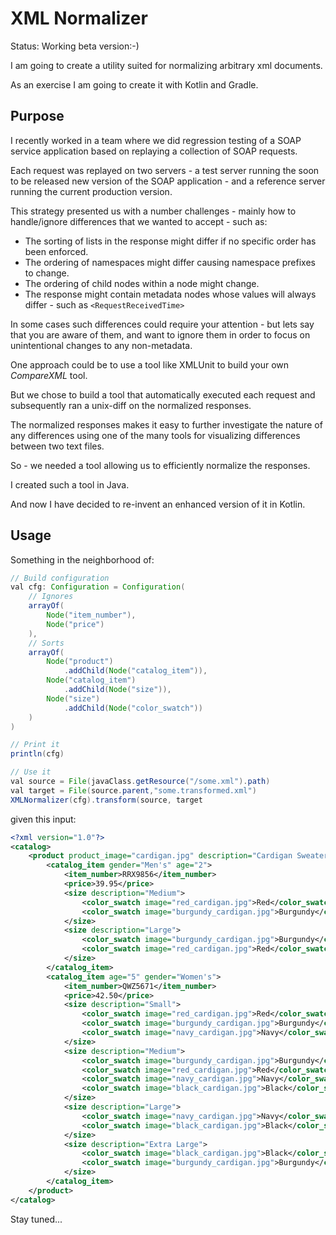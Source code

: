# XML Normalizer

Status: Working beta version:-)

I am going to create a utility suited for normalizing arbitrary xml documents.

As an exercise I am going to create it with Kotlin and Gradle.

## Purpose
I recently worked in a team where we did regression testing of a SOAP service application
based on replaying a collection of SOAP requests.

Each request was replayed on two servers - a test server running the soon to be released
new version of the SOAP application - and a reference server running the current production version.

This strategy presented us with a number challenges - mainly how to handle/ignore differences that we 
wanted to accept - such as:

*   The sorting of lists in the response might differ if no specific order has been enforced.
*   The ordering of namespaces might differ causing namespace prefixes to change.
*   The ordering of child nodes within a node might change.
*   The response might contain metadata nodes whose values will always differ - such as `<RequestReceivedTime>`

In some cases such differences could require your attention - but lets say that you are aware of 
them, and want to ignore them in order to focus on unintentional changes to any non-metadata.

One approach could be to use a tool like XMLUnit to build your own _CompareXML_ tool.

But we chose to build a tool that automatically executed each request and subsequently ran a unix-diff 
on the normalized responses.

The normalized responses makes it easy to further investigate the nature of any differences using
one of the many tools for visualizing differences between two text files.

So - we needed a tool allowing us to efficiently normalize the responses.

I created such a tool in Java.

And now I have decided to re-invent an enhanced version of it in Kotlin.

## Usage
Something in the neighborhood of:

```java
// Build configuration
val cfg: Configuration = Configuration(
    // Ignores
    arrayOf(
        Node("item_number"),
        Node("price")
    ),
    // Sorts
    arrayOf(
        Node("product")
            .addChild(Node("catalog_item")),
        Node("catalog_item")
            .addChild(Node("size")),
        Node("size")
            .addChild(Node("color_swatch"))
    )
)

// Print it
println(cfg)

// Use it
val source = File(javaClass.getResource("/some.xml").path)
val target = File(source.parent,"some.transformed.xml")
XMLNormalizer(cfg).transform(source, target    
```

given this input:

```xml
<?xml version="1.0"?>
<catalog>
    <product product_image="cardigan.jpg" description="Cardigan Sweater">
        <catalog_item gender="Men's" age="2">
            <item_number>RRX9856</item_number>
            <price>39.95</price>
            <size description="Medium">
                <color_swatch image="red_cardigan.jpg">Red</color_swatch>
                <color_swatch image="burgundy_cardigan.jpg">Burgundy</color_swatch>
            </size>
            <size description="Large">
                <color_swatch image="burgundy_cardigan.jpg">Burgundy</color_swatch>
                <color_swatch image="red_cardigan.jpg">Red</color_swatch>
            </size>
        </catalog_item>
        <catalog_item age="5" gender="Women's">
            <item_number>QWZ5671</item_number>
            <price>42.50</price>
            <size description="Small">
                <color_swatch image="red_cardigan.jpg">Red</color_swatch>
                <color_swatch image="burgundy_cardigan.jpg">Burgundy</color_swatch>
                <color_swatch image="navy_cardigan.jpg">Navy</color_swatch>
            </size>
            <size description="Medium">
                <color_swatch image="burgundy_cardigan.jpg">Burgundy</color_swatch>
                <color_swatch image="red_cardigan.jpg">Red</color_swatch>
                <color_swatch image="navy_cardigan.jpg">Navy</color_swatch>
                <color_swatch image="black_cardigan.jpg">Black</color_swatch>
            </size>
            <size description="Large">
                <color_swatch image="navy_cardigan.jpg">Navy</color_swatch>
                <color_swatch image="black_cardigan.jpg">Black</color_swatch>
            </size>
            <size description="Extra Large">
                <color_swatch image="black_cardigan.jpg">Black</color_swatch>
                <color_swatch image="burgundy_cardigan.jpg">Burgundy</color_swatch>
            </size>
        </catalog_item>
    </product>
</catalog>
```

Stay tuned...

